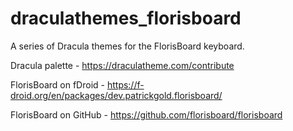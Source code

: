 # draculathemes_florisboard
A series of Dracula themes for the FlorisBoard keyboard.

Dracula palette - https://draculatheme.com/contribute

FlorisBoard on fDroid - https://f-droid.org/en/packages/dev.patrickgold.florisboard/

FlorisBoard on GitHub - https://github.com/florisboard/florisboard
